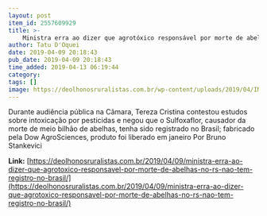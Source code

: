 ```yaml
---
layout: post
item_id: 2557609929
title: >-
    Ministra erra ao dizer que agrotóxico responsável por morte de abelhas no RS não tem registro no Brasil
author: Tatu D'Oquei
date: 2019-04-09 20:18:43
pub_date: 2019-04-09 20:18:43
time_added: 2019-04-13 06:19:44
category: 
tags: []
image: https://deolhonosruralistas.com.br/wp-content/uploads/2019/04/IMG_20190409_191710_514.jpg
---
```


Durante audiência pública na Câmara, Tereza Cristina contestou estudos sobre intoxicação por pesticidas e negou que o Sulfoxaflor, causador da morte de meio bilhão de abelhas, tenha sido registrado no Brasil; fabricado pela Dow AgroSciences, produto foi liberado em janeiro Por Bruno Stankevici

**Link:** [https://deolhonosruralistas.com.br/2019/04/09/ministra-erra-ao-dizer-que-agrotoxico-responsavel-por-morte-de-abelhas-no-rs-nao-tem-registro-no-brasil/](https://deolhonosruralistas.com.br/2019/04/09/ministra-erra-ao-dizer-que-agrotoxico-responsavel-por-morte-de-abelhas-no-rs-nao-tem-registro-no-brasil/)

